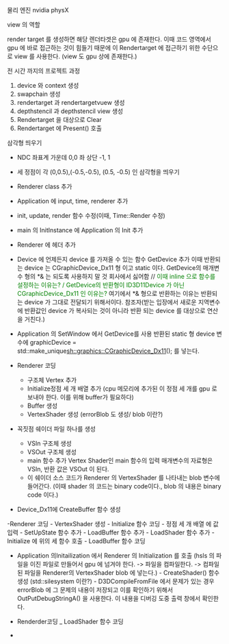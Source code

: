 물리 엔진 nvidia physX

view 의 역할

render target 를 생성하면 해당 렌더타겟은 gpu 에 존재한다. 이때 코드 영역에서 gpu 에 바로 접근하는 것이 힘들기 때문에 이 Rendertarget 에 접근하기 위한 수단으로 view 를 사용한다. (view 도 gpu 상에 존재한다.)

전 시간 까지의 프로젝트 과정
1. device 와 context 생성
2. swapchain 생성
3. rendertarget 과 rendertargetvuew 생성
4. depthstencil 과 depthstencil view 생성
5. Rendertarget 을 대상으로 Clear
6. Rendertarget 에 Present() 호출

삼각형 띄우기

- NDC 좌표계 가운데 0,0 좌 상단 -1, 1
- 세 정점이 각 (0,0.5),(-0.5,-0.5), (0.5, -0.5) 인 삼각형을 띄우기
-  Renderer class 추가
- Application 에 input, time, renderer 추가
- init, update, render 함수 수정(이때, Time::Render 수정)
- main 의 InitInstance 에 Application 의 Init 추가
- Renderer 에 헤더 추가
- Device 에 언제든지 device  를 가져올 수 있는 함수 GetDevice 추가 이때 반환되는 device 는 CGraphicDevice_Dx11 형 이고 static 이다. GetDevice의 매개변수 형의 *& 는 되도록 사용하지 말 것 회사에서 싫어함 // <span style="color: green">이때 inline 으로 함수를 설정하는 이유는? / GetDevice의 반환형이  ID3D11Device 가 아닌 CGraphicDevice_Dx11 인 이유는?</span>
	여기에서 *&  형으로 반환하는 이유는 반환되는 device 가 그대로 전달되기 위해서이다. 참조자(받는 입장에서 새로운 지역변수에 반환값인 device 가 복사되는 것이 아니라 반환 되는 device 를 대상으로 연산을 거친다.)
- Application 의 SetWindow 에서 GetDevice를 사용 반환된 static 형 device 변수에 graphicDevice = std::make_unique<sh::graphics::CGraphicDevice_Dx11>(); 를 넣는다. 
- Renderer 코딩
	- 구조체 Vertex 추가
	- Initialize정점 세 개 배열 추가 (cpu 메모리에 추가된 이 정점 세 개를 gpu 로 보내야 한다. 이를 위해 buffer가 필요하다)
	- Buffer 생성
	- VertexShader 생성 (errorBlob 도 생성/ blob 이란?)
- 꼭짓점 쉐이더 파일 하나를 생성
	- VSIn 구조체 생성
	- VSOut 구조체 생성
	- main 함수 추가 Vertex Shader인 main 함수의 입력 매개변수의 자료형은 VSIn, 반환 값은 VSOut 이 된다.
	- 이 쉐이더 소스 코드가 Renderer 의 VertexShader 를 나타내는 blob 변수에 들어간다. (이때 shader 의 코드는 binary code이다., blob 의 내용은 binary code 이다.)

- Device_Dx11에 CreateBuffer 함수 생성


-Renderer 코딩
	- VertexShader 생성
	- Initialize 함수 코딩
		- 정점 세 개 배열 에 값 입력
	- SetUpState 함수 추가
	- LoadBuffer 함수 추가
	- LoadShader 함수 추가
	- Initialize 에 위의 세 함수 호출
	- LoadBuffer 함수 코딩
- Application 의Initailization 에서 Renderer 의 Initialization 를 호출
	(hsls 의 파일을 이진 파일로 만들어서 gpu 에 넘겨야 한다. -> 파일을 컴파일한다. -> 컴파일 된 파일을 Renderer의 VertexShader blob 에 넣는다.) 	- CreateShader() 함수 생성 (std::silesystem 이란?)
		- D3DCompileFromFile 에서 문제가 있는 경우 errorBlob 에 그 문제의 내용이 저장되고 이를 확인하기 위해서 OutPutDebugStringA() 을 사용한다. 이 내용을 디버깅 도중 출력 창에서 확인한다. 

- Renderder코딩
	_ LoadShader 함수 코딩


- 